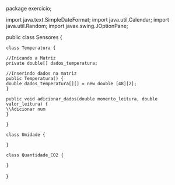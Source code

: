 package exercicio;

import java.text.SimpleDateFormat;
import java.util.Calendar;
import java.util.Random;
import javax.swing.JOptionPane;

public class Sensores {

    class Temperatura {

    //Inicando a Matriz
    private double[] dados_temperatura;
    
    //Inserindo dados na matriz
    public Temperatura() {
    double dados_temperatura[][] = new double [48][2];
    }
    
    public void adicionar_dados(double momento_leitura, double valor_leitura) {
    \\Adicionar num
    }
        
    }

    class Umidade {

    }

    class Quantidade_CO2 {

    }


 }

